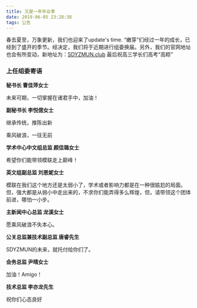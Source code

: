 ```yaml
---
title: 又是一年毕业季
date: 2019-06-05 23:28:38
tags: 公告
---
```


 春去夏至，万象更新，我们也迎来了update's time.
  “嫩芽”们经过一年的成长，已经到了盛开的季节。经决定，我们将于近期进行组委换届。另外，我们的官网地址也会有所变动，新地址为：[SDYZMUN.club](https://sdyzmun.club)
  最后祝高三学长们高考“高粽”

<!-- more -->

### 上任组委寄语

**秘书长 曹佳萍女士**

未来可期，一切掌握在诸君手中，加油！

**副秘书长 李悦偲女士**

继承传统，推陈出新

乘风破浪，一往无前

**学术中心中文组总监 颜佳璐女士**

希望你们能带领模联走上巅峰！

**英文组副总监 刘恩妮女士**

模联在我们这个地方还是太弱小了，学术或者影响力都是在一种很尴尬的局面。但，强大都是从弱小中走出来的，不求你们能弄得多么辉煌，但，请带领这个团体前进，哪怕一小步。

**主新闻中心总监 龙溪女士**

愿乘风破浪不失本心。

**公关总监兼技术副总监 唐睿先生**

SDYZMUN的未来，就托付给你们了。

**会务总监 尹晴女士**

加油！Amigo！

**技术总监 李亦龙先生**

祝你们心态良好